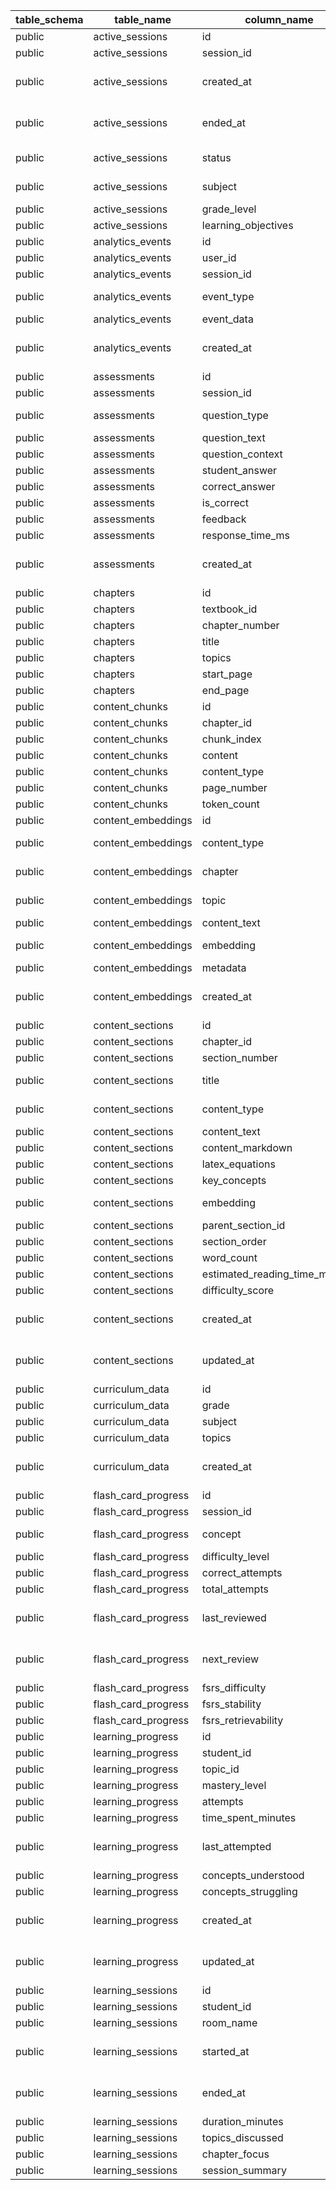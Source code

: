 | table_schema | table_name          | column_name                    | data_type                   | is_nullable | column_default                                  |
| ------------ | ------------------- | ------------------------------ | --------------------------- | ----------- | ----------------------------------------------- |
| public       | active_sessions     | id                             | integer                     | YES         | null                                            |
| public       | active_sessions     | session_id                     | uuid                        | YES         | null                                            |
| public       | active_sessions     | created_at                     | timestamp without time zone | YES         | null                                            |
| public       | active_sessions     | ended_at                       | timestamp without time zone | YES         | null                                            |
| public       | active_sessions     | status                         | character varying           | YES         | null                                            |
| public       | active_sessions     | subject                        | character varying           | YES         | null                                            |
| public       | active_sessions     | grade_level                    | integer                     | YES         | null                                            |
| public       | active_sessions     | learning_objectives            | ARRAY                       | YES         | null                                            |
| public       | analytics_events    | id                             | uuid                        | NO          | uuid_generate_v4()                              |
| public       | analytics_events    | user_id                        | uuid                        | YES         | null                                            |
| public       | analytics_events    | session_id                     | uuid                        | YES         | null                                            |
| public       | analytics_events    | event_type                     | character varying           | NO          | null                                            |
| public       | analytics_events    | event_data                     | jsonb                       | YES         | null                                            |
| public       | analytics_events    | created_at                     | timestamp with time zone    | YES         | now()                                           |
| public       | assessments         | id                             | integer                     | NO          | nextval('assessments_id_seq'::regclass)         |
| public       | assessments         | session_id                     | uuid                        | YES         | null                                            |
| public       | assessments         | question_type                  | character varying           | YES         | null                                            |
| public       | assessments         | question_text                  | text                        | YES         | null                                            |
| public       | assessments         | question_context               | jsonb                       | YES         | null                                            |
| public       | assessments         | student_answer                 | text                        | YES         | null                                            |
| public       | assessments         | correct_answer                 | text                        | YES         | null                                            |
| public       | assessments         | is_correct                     | boolean                     | YES         | null                                            |
| public       | assessments         | feedback                       | text                        | YES         | null                                            |
| public       | assessments         | response_time_ms               | integer                     | YES         | null                                            |
| public       | assessments         | created_at                     | timestamp without time zone | YES         | now()                                           |
| public       | chapters            | id                             | uuid                        | NO          | gen_random_uuid()                               |
| public       | chapters            | textbook_id                    | uuid                        | NO          | null                                            |
| public       | chapters            | chapter_number                 | integer                     | NO          | null                                            |
| public       | chapters            | title                          | text                        | NO          | null                                            |
| public       | chapters            | topics                         | ARRAY                       | YES         | null                                            |
| public       | chapters            | start_page                     | integer                     | YES         | null                                            |
| public       | chapters            | end_page                       | integer                     | YES         | null                                            |
| public       | content_chunks      | id                             | uuid                        | NO          | gen_random_uuid()                               |
| public       | content_chunks      | chapter_id                     | uuid                        | NO          | null                                            |
| public       | content_chunks      | chunk_index                    | integer                     | NO          | null                                            |
| public       | content_chunks      | content                        | text                        | NO          | null                                            |
| public       | content_chunks      | content_type                   | text                        | YES         | null                                            |
| public       | content_chunks      | page_number                    | integer                     | YES         | null                                            |
| public       | content_chunks      | token_count                    | integer                     | YES         | null                                            |
| public       | content_embeddings  | id                             | integer                     | NO          | nextval('content_embeddings_id_seq'::regclass)  |
| public       | content_embeddings  | content_type                   | character varying           | YES         | null                                            |
| public       | content_embeddings  | chapter                        | character varying           | YES         | null                                            |
| public       | content_embeddings  | topic                          | character varying           | YES         | null                                            |
| public       | content_embeddings  | content_text                   | text                        | YES         | null                                            |
| public       | content_embeddings  | embedding                      | USER-DEFINED                | YES         | null                                            |
| public       | content_embeddings  | metadata                       | jsonb                       | YES         | null                                            |
| public       | content_embeddings  | created_at                     | timestamp without time zone | YES         | now()                                           |
| public       | content_sections    | id                             | uuid                        | NO          | gen_random_uuid()                               |
| public       | content_sections    | chapter_id                     | uuid                        | NO          | null                                            |
| public       | content_sections    | section_number                 | numeric                     | YES         | null                                            |
| public       | content_sections    | title                          | character varying           | NO          | null                                            |
| public       | content_sections    | content_type                   | character varying           | NO          | null                                            |
| public       | content_sections    | content_text                   | text                        | NO          | null                                            |
| public       | content_sections    | content_markdown               | text                        | YES         | null                                            |
| public       | content_sections    | latex_equations                | ARRAY                       | YES         | null                                            |
| public       | content_sections    | key_concepts                   | ARRAY                       | YES         | null                                            |
| public       | content_sections    | embedding                      | USER-DEFINED                | YES         | null                                            |
| public       | content_sections    | parent_section_id              | uuid                        | YES         | null                                            |
| public       | content_sections    | section_order                  | integer                     | YES         | 0                                               |
| public       | content_sections    | word_count                     | integer                     | YES         | null                                            |
| public       | content_sections    | estimated_reading_time_minutes | integer                     | YES         | null                                            |
| public       | content_sections    | difficulty_score               | numeric                     | YES         | null                                            |
| public       | content_sections    | created_at                     | timestamp without time zone | YES         | now()                                           |
| public       | content_sections    | updated_at                     | timestamp without time zone | YES         | now()                                           |
| public       | curriculum_data     | id                             | uuid                        | NO          | gen_random_uuid()                               |
| public       | curriculum_data     | grade                          | integer                     | NO          | null                                            |
| public       | curriculum_data     | subject                        | text                        | NO          | null                                            |
| public       | curriculum_data     | topics                         | ARRAY                       | NO          | null                                            |
| public       | curriculum_data     | created_at                     | timestamp with time zone    | YES         | now()                                           |
| public       | flash_card_progress | id                             | integer                     | NO          | nextval('flash_card_progress_id_seq'::regclass) |
| public       | flash_card_progress | session_id                     | uuid                        | YES         | null                                            |
| public       | flash_card_progress | concept                        | character varying           | YES         | null                                            |
| public       | flash_card_progress | difficulty_level               | integer                     | YES         | null                                            |
| public       | flash_card_progress | correct_attempts               | integer                     | YES         | 0                                               |
| public       | flash_card_progress | total_attempts                 | integer                     | YES         | 0                                               |
| public       | flash_card_progress | last_reviewed                  | timestamp without time zone | YES         | now()                                           |
| public       | flash_card_progress | next_review                    | timestamp without time zone | YES         | null                                            |
| public       | flash_card_progress | fsrs_difficulty                | numeric                     | YES         | 0.5                                             |
| public       | flash_card_progress | fsrs_stability                 | numeric                     | YES         | 1.0                                             |
| public       | flash_card_progress | fsrs_retrievability            | numeric                     | YES         | 1.0                                             |
| public       | learning_progress   | id                             | uuid                        | NO          | gen_random_uuid()                               |
| public       | learning_progress   | student_id                     | uuid                        | YES         | null                                            |
| public       | learning_progress   | topic_id                       | text                        | NO          | null                                            |
| public       | learning_progress   | mastery_level                  | integer                     | YES         | 0                                               |
| public       | learning_progress   | attempts                       | integer                     | YES         | 0                                               |
| public       | learning_progress   | time_spent_minutes             | integer                     | YES         | 0                                               |
| public       | learning_progress   | last_attempted                 | timestamp with time zone    | YES         | null                                            |
| public       | learning_progress   | concepts_understood            | ARRAY                       | YES         | null                                            |
| public       | learning_progress   | concepts_struggling            | ARRAY                       | YES         | null                                            |
| public       | learning_progress   | created_at                     | timestamp with time zone    | YES         | now()                                           |
| public       | learning_progress   | updated_at                     | timestamp with time zone    | YES         | now()                                           |
| public       | learning_sessions   | id                             | uuid                        | NO          | gen_random_uuid()                               |
| public       | learning_sessions   | student_id                     | uuid                        | YES         | null                                            |
| public       | learning_sessions   | room_name                      | text                        | NO          | null                                            |
| public       | learning_sessions   | started_at                     | timestamp with time zone    | YES         | now()                                           |
| public       | learning_sessions   | ended_at                       | timestamp with time zone    | YES         | null                                            |
| public       | learning_sessions   | duration_minutes               | integer                     | YES         | null                                            |
| public       | learning_sessions   | topics_discussed               | ARRAY                       | YES         | null                                            |
| public       | learning_sessions   | chapter_focus                  | text                        | YES         | null                                            |
| public       | learning_sessions   | session_summary                | text                        | YES         | null                                            |